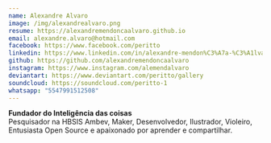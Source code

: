 ```yaml
---
name: Alexandre Alvaro
image: /img/alexandrealvaro.png
resume: https://alexandremendoncaalvaro.github.io
email: alexandre.alvaro@hotmail.com
facebook: https://www.facebook.com/peritto
linkedin: https://www.linkedin.com/in/alexandre-mendon%C3%A7a-%C3%A1lvaro-273b0050
github: https://github.com/alexandremendoncaalvaro
instagram: https://www.instagram.com/alemendalvaro
deviantart: https://www.deviantart.com/peritto/gallery
soundcloud: https://soundcloud.com/peritto-1
whatsapp: "5547991512508"
---
```


**Fundador do Inteligência das coisas**  
Pesquisador na HBSIS Ambev, Maker, Desenvolvedor, Ilustrador, Violeiro, Entusiasta Open Source e apaixonado por aprender e compartilhar.